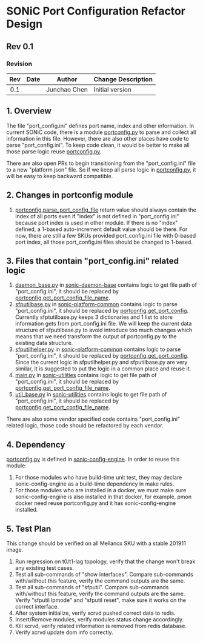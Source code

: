 # SONiC Port Configuration Refactor Design #

## Rev 0.1 ###

### Revision ###

 | Rev |     Date    |       Author       | Change Description                |
 |:---:|:-----------:|:------------------:|-----------------------------------|
 | 0.1 |             |      Junchao Chen  | Initial version                   |

## 1. Overview

The file "port_config.ini" defines port name, index and other information. In current SONiC code, there is a module [portconfig.py](https://github.com/sonic-net/sonic-buildimage/blob/master/src/sonic-config-engine/portconfig.py) to parse and collect all information in this file. However, there are also other places have code to parse "port_config.ini". To keep code clean, it would be better to make all those parse logic reuse [portconfig.py](https://github.com/sonic-net/sonic-buildimage/blob/master/src/sonic-config-engine/portconfig.py).

There are also open PRs to begin transitioning from the "port_config.ini" file to a new "platform.json" file. So if we keep all parse logic in [portconfig.py](https://github.com/sonic-net/sonic-buildimage/blob/master/src/sonic-config-engine/portconfig.py), it will be easy to keep backward compatible.

## 2. Changes in portconfig module

1. [portconfig.parse_port_config_file](https://github.com/sonic-net/sonic-buildimage/blob/142d45ce98008aac6437070a3a941083494b52a8/src/sonic-config-engine/portconfig.py#L28) return value should always contain the index of all ports even if "index" is not defined in "port_config.ini" because port index is used in other module. If there is no "index" defined, a 1-based auto-increment default value should be there. For now, there are still a few SKUs provided port_config.ini file with 0-based port index, all those port_config.ini files should be changed to 1-based.

## 3. Files that contain "port_config.ini" related logic

1. [daemon_base.py](https://github.com/Azure/sonic-buildimage/blob/master/src/sonic-daemon-base/sonic_daemon_base/daemon_base.py) in [sonic-daemon-base](https://github.com/Azure/sonic-buildimage/tree/master/src/sonic-daemon-base) contains logic to get file path of "port_config.ini", it should be replaced by [portconfig.get_port_config_file_name](https://github.com/sonic-net/sonic-buildimage/blob/142d45ce98008aac6437070a3a941083494b52a8/src/sonic-config-engine/portconfig.py#L6).
2. [sfputilbase.py](https://github.com/sonic-net/sonic-platform-common/blob/master/sonic_platform_base/sonic_sfp/sfputilbase.py) in [sonic-platform-common](https://github.com/sonic-net/sonic-platform-common) contains logic to parse "port_config.ini", it should be replaced by [portconfig.get_port_config](https://github.com/sonic-net/sonic-buildimage/blob/142d45ce98008aac6437070a3a941083494b52a8/src/sonic-config-engine/portconfig.py#L20). Currently sfptutilbase.py keeps 3 dictionaries and 1 list to store information gets from port_config.ini file. We will keep the current data structure of sfputilbase.py to avoid introduce too much changes which means that we need transform the output of portconfig.py to the existing data structure.
3. [sfputilhelper.py](https://github.com/sonic-net/sonic-platform-common/blob/master/sonic_platform_base/sonic_sfp/sfputilhelper.py) in [sonic-platform-common](https://github.com/sonic-net/sonic-platform-common) contains logic to parse "port_config.ini", it should be replaced by [portconfig.get_port_config](https://github.com/sonic-net/sonic-buildimage/blob/142d45ce98008aac6437070a3a941083494b52a8/src/sonic-config-engine/portconfig.py#L20). Since the current logic in sfputilhelper.py and sfputilbase.py are very similar, it is suggested to put the logic in a common place and reuse it.
4. [main.py](https://github.com/sonic-net/sonic-utilities/blob/master/sfputil/main.py) in [sonic-utilities](https://github.com/sonic-net/sonic-utilities) contains logic to get file path of "port_config.ini", it should be replaced by [portconfig.get_port_config_file_name](https://github.com/sonic-net/sonic-buildimage/blob/142d45ce98008aac6437070a3a941083494b52a8/src/sonic-config-engine/portconfig.py#L6).
5. [util_base.py](https://github.com/sonic-net/sonic-utilities/blob/master/utilities_common/util_base.py) in [sonic-utilities](https://github.com/sonic-net/sonic-utilities) contains logic to get file path of "port_config.ini", it should be replaced by [portconfig.get_port_config_file_name](https://github.com/sonic-net/sonic-buildimage/blob/142d45ce98008aac6437070a3a941083494b52a8/src/sonic-config-engine/portconfig.py#L6).

There are also some vendor specified code contains "port_config.ini" related logic, those code should be refactored by each vendor.

## 4. Dependency

[portconfig.py](https://github.com/sonic-net/sonic-buildimage/blob/master/src/sonic-config-engine/portconfig.py) is defined in [sonic-config-engine](https://github.com/sonic-net/sonic-buildimage/tree/master/src/sonic-config-engine). In order to reuse this module:

1. For those modules who have build-time unit test, they may declare sonic-config-engine as a build-time dependency in make rules.
2. For those modules who are installed in a docker, we must make sure sonic-config-engine is also installed in that docker, for example, pmon docker need reuse portconfig.py and it has sonic-config-engine installed.

## 5. Test Plan

This change should be verified on all Mellanox SKU with a stable 201911 image.

1. Run regression on t0/t1-lag topology, verify that the change won't break any existing test cases.
2. Test all sub-commands of "show interfaces". Compare sub-commands with/without this feature, verify the command outputs are the same.
3. Test all sub-commands of "sfputil". Compare sub-commands with/without this feature, verify the command outputs are the same. Verify "sfputil lpmode" and "sfputil reset", make sure it works on the correct interface.
4. After system initialize, verify xcrvd pushed correct data to redis.
5. Insert/Remove modules, verify modules status change accordingly.
6. Kill xcrvd, verify related information is removed from redis database.
7. Verify xcrvd update dom info correctly.
